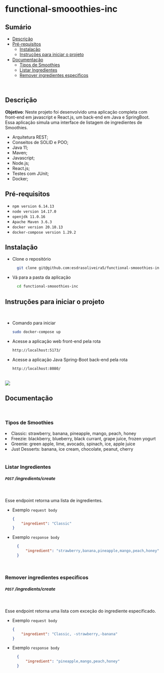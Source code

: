 # functional-smooothies-inc

## Sumário

- [Descrição](#Descrição)
- [Pré-requisitos](#Pre-requisitos)
  - [Instalação](#Instalação)
  - [Instruções para iniciar o projeto](#Intruções-para-iniciar-o-projeto)
- [Documentação](#Documentação)
  - [Tipos de Smoothies](#Tipos-de-Smoothies)
  - [Listar Ingredientes](#Listar-Ingredientes)
  - [Remover ingredientes especificos](#Remover-ingredientes-especificos)

<br>

## Descrição

**Objetivo**: Neste projeto foi desenvolvido uma aplicação completa com front-end em javascript e React.js, um back-end em Java e SpringBoot. Essa aplicação simula uma interface de listagem de ingredientes de Smoothies.


- Arquitetura REST;
- Conseitos de SOLID e POO;
- Java 11;
- Maven;
- Javascript;
- Node.js;
- React.js;
- Testes com JUnit;
- Docker;

## Pré-requisitos

- `npm version 6.14.13`
- `node version 14.17.0`
- `openjdk 11.0.16`
- `Apache Maven 3.6.3`
- `docker version 20.10.13`
- `docker-compose version 1.29.2`

## Instalação

- Clone o repositório
  ```sh
    git clone git@github.com:esdrasoliveira5/functional-smooothies-inc.git
- Vá para a pasta da aplicação
  ```sh
    cd functional-smooothies-inc

## Instruções para iniciar o projeto

<br>

- Comando para iniciar

  ```sh
  sudo docker-compose up


- Acesse a aplicação web front-end pela rota

  ```sh
  http://localhost:5173/


- Acesse a aplicação Java Spring-Boot back-end pela rota

  ```sh
  http://localhost:8080/


<br/>

<img src="./assets/image.png">

## Documentação

 <br/>

### **Tipos de Smoothies**

<li>Classic: strawberry, banana, pineapple, mango, peach, honey</li>
<li>Freezie: blackberry, blueberry, black currant, grape juice, frozen yogurt</li>
<li>Greenie: green apple, lime, avocado, spinach, ice, apple juice</li>
<li>Just Desserts: banana, ice cream, chocolate, peanut, cherry</li>

<br/>

### **Listar Ingredientes** 
##### `POST` /ingredients/create
  <br/>

  Esse endpoint retorna uma lista de ingredientes.

  - Exemplo `request body` 
    ``` json
    {
        "ingredient": "Classic"
    }
    ```

  - Exemplo `response body`
    ```json
      {
          "ingredient": "strawberry,banana,pineapple,mango,peach,honey"
      }
    ```
  <br/>

### **Remover ingredientes especificos** 
##### `POST` /ingredients/create
  <br/>

  Esse endpoint retorna uma lista com exceção do ingrediente especificado.

  - Exemplo `request body` 
    ``` json
    {
        "ingredient": "Classic, -strawberry,-banana"
    }
    ```

  - Exemplo `response body`
    ```json
      {
          "ingredient": "pineapple,mango,peach,honey"
      }
    ```
  <br/>

<br/>

